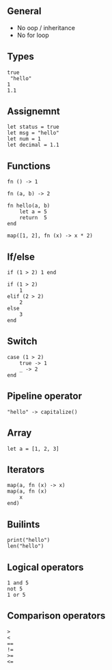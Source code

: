 ## General

- No oop / inheritance
- No for loop


## Types

```
true
 "hello"
1
1.1
```

## Assignemnt

```
let status = true
let msg = "hello"
let num = 1
let decimal = 1.1
```

## Functions

```
fn () -> 1

fn (a, b) -> 2

fn hello(a, b)
    let a = 5
    return  5
end

map([1, 2], fn (x) -> x * 2)

```

## If/else

```
if (1 > 2) 1 end

if (1 > 2)
    1
elif (2 > 2)
    2
else
    3
end
```

## Switch

```
case (1 > 2)
    true -> 1
    _ -> 2
end
```

## Pipeline operator

```
"hello" -> capitalize()
```

## Array

```
let a = [1, 2, 3]
```

## Iterators

```
map(a, fn (x) -> x)
map(a, fn (x)
    x
end)
```


## Builints

```
print("hello")
len("hello")
```


## Logical operators

```
1 and 5
not 5
1 or 5
```

## Comparison operators

```
>
<
==
!=
>=
<=
```
